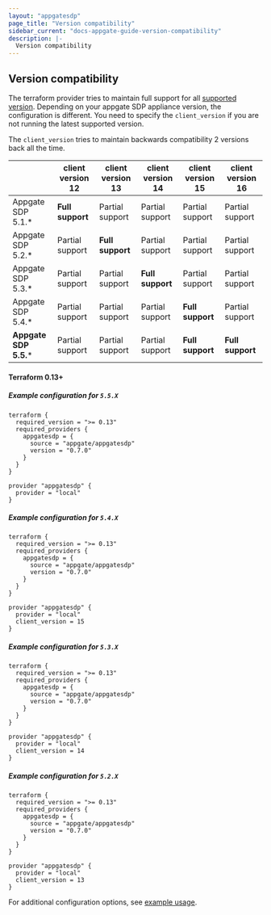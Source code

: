 ```yaml
---
layout: "appgatesdp"
page_title: "Version compatibility"
sidebar_current: "docs-appgate-guide-version-compatibility"
description: |-
  Version compatibility
---
```


## Version compatibility

The terraform provider tries to maintain full support for all [supported version](https://www.appgate.com/support/software-defined-perimeter-support). Depending on your appgate SDP appliance version, the configuration is different.
You need to specify the `client_version` if you are not running the latest supported version.

The `client_version` tries to maintain backwards compatibility 2 versions back all the time.


|                         	|  client version 12 	| client version 13 	    | client version 14     | client version 15     |**client version 16** |
|-------------------------	|--------------------	|-------------------	    |-------------------	|-------------------   |-------------------   |
| Appgate SDP 5.1.*     	| **Full support**     	| Partial support       	| Partial support      	| Partial support      | Partial support      |
| Appgate SDP 5.2.*  	    | Partial support    	| **Full support**     	    | Partial support      	| Partial support      | Partial support      |
| Appgate SDP 5.3.*     	| Partial support   	| Partial support           | **Full support**     	| Partial support      | Partial support      |
| Appgate SDP 5.4.*     	| Partial support   	| Partial support   	    | Partial support      	  | **Full support**     | Partial support      |
| **Appgate SDP 5.5.***   	| Partial support   	| Partial support   	    | Partial support      	| **Full support**     | **Full support**       |




####  Terraform 0.13+

##### Example configuration for `5.5.X`

```hcl
terraform {
  required_version = ">= 0.13"
  required_providers {
    appgatesdp = {
      source = "appgate/appgatesdp"
      version = "0.7.0"
    }
  }
}

provider "appgatesdp" {
  provider = "local"
}
```

##### Example configuration for `5.4.X`

```hcl
terraform {
  required_version = ">= 0.13"
  required_providers {
    appgatesdp = {
      source = "appgate/appgatesdp"
      version = "0.7.0"
    }
  }
}

provider "appgatesdp" {
  provider = "local"
  client_version = 15
}
```

##### Example configuration for `5.3.X`

```hcl
terraform {
  required_version = ">= 0.13"
  required_providers {
    appgatesdp = {
      source = "appgate/appgatesdp"
      version = "0.7.0"
    }
  }
}

provider "appgatesdp" {
  provider = "local"
  client_version = 14
}
```

##### Example configuration for `5.2.X`

```hcl
terraform {
  required_version = ">= 0.13"
  required_providers {
    appgatesdp = {
      source = "appgate/appgatesdp"
      version = "0.7.0"
    }
  }
}

provider "appgatesdp" {
  provider = "local"
  client_version = 13
}
```

For additional configuration options, see [example usage](https://registry.terraform.io/providers/appgate/appgatesdp/latest/docs#example-usage).

